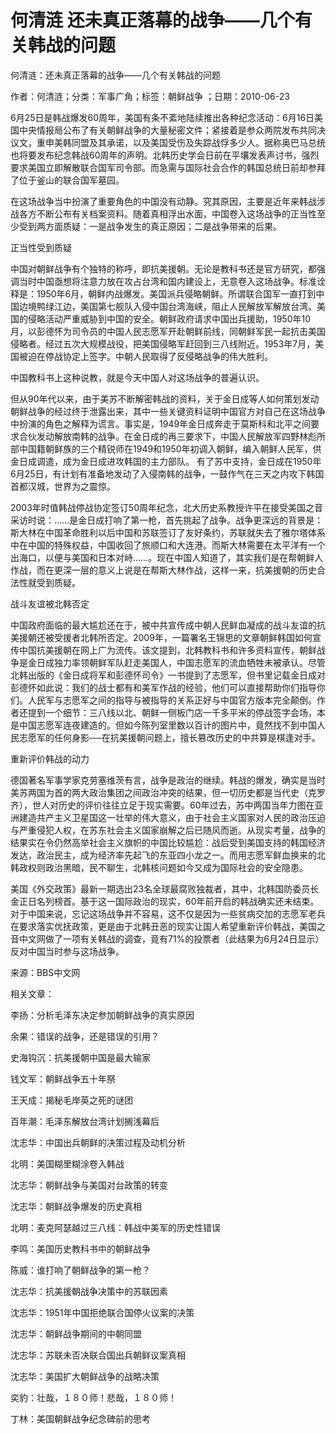 # 何清涟  还未真正落幕的战争——几个有关韩战的问题    
    
何清涟：还未真正落幕的战争——几个有关韩战的问题    
作者：何清涟；分类：军事广角；标签：朝鲜战争 ；日期：2010-06-23    
6月25日是韩战爆发60周年，美国有条不紊地陆续推出各种纪念活动：6月16日美国中央情报局公布了有关朝鲜战争的大量秘密文件；紧接着是参众两院发布共同决议文，重申美韩同盟及其承诺，以及美国受伤及失踪战俘多少人。据称奥巴马总统也将要发布纪念韩战60周年的声明。北韩历史学会日前在平壤发表声讨书，强烈要求美国立即解散联合国军司令部。而急需与国际社会合作的韩国总统日前却参拜了位于釜山的联合国军墓园。    
在这场战争当中扮演了重要角色的中国没有动静。究其原因，主要是近年来韩战涉战各方不断公布有关档案资料。随着真相浮出水面，中国卷入这场战争的正当性至少受到两方面质疑：一是战争发生的真正原因；二是战争带来的后果。    
正当性受到质疑    
中国对朝鲜战争有个独特的称呼，即抗美援朝。无论是教科书还是官方研究，都强调当时中国亟想将注意力放在攻占台湾和国内建设上，无意卷入这场战争。标准诠释是：1950年6月，朝鲜内战爆发。美国派兵侵略朝鲜。所谓联合国军一直打到中国边境鸭绿江边，美国第七舰队入侵中国台湾海峡，阻止人民解放军解放台湾。美国的侵略活动严重威胁到中国的安全。朝鲜政府请求中国出兵援助，1950年10月，以彭德怀为司令员的中国人民志愿军开赴朝鲜前线，同朝鲜军民一起抗击美国侵略者。经过五次大规模战役，把美国侵略军赶回到三八线附近。1953年7月，美国被迫在停战协定上签字。中朝人民取得了反侵略战争的伟大胜利。    
中国教科书上这种说教，就是今天中国人对这场战争的普遍认识。    
但从90年代以来，由于美苏不断解密韩战的资料，关于金日成等人如何策划发动朝鲜战争的经过终于泄露出来，其中一些关键资料证明中国官方对自己在这场战争中扮演的角色之解释为谎言。事实是，1949年金日成奔走于莫斯科和北平之间要求合伙发动解放南韩的战争。在金日成的再三要求下，中国人民解放军四野林彪所部中国籍朝鲜族的三个精锐师在1949和1950年初调入朝鲜，编入朝鲜人民军，供金日成调遣，成为金日成进攻韩国的主力部队。 有了苏中支持，金日成在1950年6月25日，有计划有准备地发动了入侵南韩的战争，一鼓作气在三天之内攻下韩国首都汉城，世界为之震惊。    
2003年时值韩战停战协定签订50周年纪念，北大历史系教授许平在接受美国之音采访时说：……是金日成打响了第一枪，首先挑起了战争。战争更深远的背景是：斯大林在中国革命胜利以后中国和苏联签订了友好条约，苏联就失去了雅尔塔体系中在中国的特殊权益，中国收回了旅顺口和大连港。而斯大林需要在太平洋有一个出海口，以便与美国和日本对峙……。现在中国人知道了，其实我们是在帮朝鲜人 作战，而在更深一层的意义上说是在帮斯大林作战，这样一来，抗美援朝的历史合法性就受到质疑。    
战斗友谊被北韩否定    
中国政府面临的最大尴尬还在于，被中共宣传成中朝人民鲜血凝成的战斗友谊的抗美援朝还被受援者北韩所否定。2009年，一篇署名王锦思的文章朝鲜韩国如何宣传中国抗美援朝在网上广为流传。该文提到，北韩教科书和许多资料宣传，朝鲜战争是金日成独力率领朝鲜军队赶走美国人，中国志愿军的流血牺牲未被承认。尽管北韩出版的《金日成将军和彭德怀司令》一书提到了志愿军，但书里记载金日成对彭德怀如此说：我们的战士都有和美军作战的经验，他们可以直接帮助你们指导你们。人民军与志愿军之间的指导与被指导的关系正好与中国官方版本完全颠倒。作者还提到一个细节：三八线以北、朝鲜一侧板门店一千多平米的停战签字会场，本是中国志愿军连夜建造的。但如今陈列室里数以百计的图片中，竟然找不到中国人民志愿军的任何身影──在抗美援朝问题上，擅长篡改历史的中共算是棋逢对手。    
重新评价韩战的动力    
德国著名军事学家克劳塞维茨有言，战争是政治的继续。韩战的爆发，确实是当时美苏两国为首的两大政治集团之间政治冲突的结果，但一切历史都是当代史（克罗齐），世人对历史的评价往往立足于现实需要。60年过去，苏中两国当年力图在亚洲建造共产主义卫星国这一壮举的伟大意义，由于社会主义国家对人民的政治压迫与严重侵犯人权，在苏东社会主义国家崩解之后已随风而逝。从现实考量，战争的结果实在令仍然高举社会主义旗帜的中国比较尴尬：战后受到美国支持的韩国经济发达，政治民主，成为经济率先起飞的东亚四小龙之一。而用志愿军鲜血换来的北韩政权则政治黑暗，民不聊生，北韩核问题如今又成为国际社会的安全隐患。    
美国《外交政策》最新一期选出23名全球最腐败独裁者，其中，北韩国防委员长金正日名列榜首。基于这一国际政治的现实，60年前开启的韩战确实还未结束。对于中国来说，忘记这场战争并不容易，这不仅是因为一些贫病交加的志愿军老兵在要求落实优抚政策，更是由于北韩丑恶的现实让国人希望重新评价韩战，美国之音中文网做了一项有关韩战的调查，竟有71%的投票者（此结果为6月24日显示）反对中国当时参与这场战争。    
来源：BBS中文网    
    
相关文章：    
李扬：分析毛泽东决定参加朝鲜战争的真实原因    
余果：错误的战争，还是错误的引用？    
史海钩沉：抗美援朝中国是最大输家    
钱文军：朝鲜战争五十年祭    
王天成：揭秘毛岸英之死的谜团    
百年潮：毛泽东解放台湾计划搁浅幕后    
沈志华：中国出兵朝鲜的决策过程及动机分析    
北明：美国糊里糊涂卷入韩战    
沈志华：朝鲜战争与美国对台政策的转变    
沈志华：朝鲜战争爆发的历史真相    
北明：麦克阿瑟越过三八线：韩战中美军的历史性错误    
李鸣：美国历史教科书中的朝鲜战争    
陈威：谁打响了朝鲜战争的第一枪？    
沈志华：抗美援朝战争决策中的苏联因素    
沈志华：1951年中国拒绝联合国停火议案的决策    
沈志华：朝鲜战争期间的中朝同盟    
沈志华：苏联未否决联合国出兵朝鲜议案真相    
沈志华：美国扩大朝鲜战争的战略决策    
奕豹：壮哉，１８０师！悲哉，１８０师！    
丁林：美国朝鲜战争纪念碑前的思考